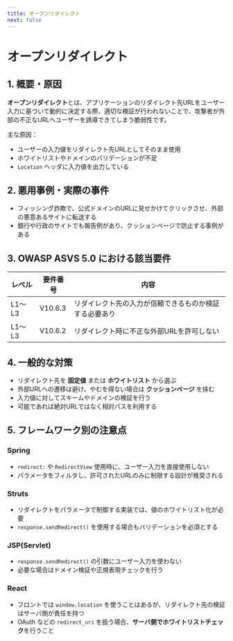 ```yaml
---
title: オープンリダイレクト
next: false
---
```


# オープンリダイレクト

## 1. 概要・原因

**オープンリダイレクト**とは、アプリケーションのリダイレクト先URLをユーザー入力に基づいて動的に決定する際、適切な検証が行われないことで、攻撃者が外部の不正なURLへユーザーを誘導できてしまう脆弱性です。

主な原因：

- ユーザーの入力値をリダイレクト先URLとしてそのまま使用
- ホワイトリストやドメインのバリデーションが不足
- `Location` ヘッダに入力値を出力している

## 2. 悪用事例・実際の事件

- フィッシング詐欺で、公式ドメインのURLに見せかけてクリックさせ、外部の悪意あるサイトに転送する
- 銀行や行政のサイトでも報告例があり、クッションページで防止する事例がある

## 3. OWASP ASVS 5.0 における該当要件

| レベル   | 要件番号   | 内容                                             |
|----------|------------|--------------------------------------------------|
| L1〜L3   | V10.6.3     | リダイレクト先の入力が信頼できるものか検証する必要あり       |
| L1〜L3   | V10.6.2     | リダイレクト時に不正な外部URLを許可しない                   |

## 4. 一般的な対策

- リダイレクト先を **固定値** または **ホワイトリスト** から選ぶ
- 外部URLへの遷移は避け、やむを得ない場合は **クッションページ** を挟む
- 入力値に対してスキームやドメインの検証を行う
- 可能であれば絶対URLではなく相対パスを利用する

## 5. フレームワーク別の注意点

### Spring

- `redirect:` や `RedirectView` 使用時に、ユーザー入力を直接使用しない
- パラメータをフィルタし、許可されたURLのみに制限する設計が推奨される

### Struts

- リダイレクトをパラメータで制御する実装では、値のホワイトリスト化が必要
- `response.sendRedirect()` を使用する場合もバリデーションを必須とする

### JSP(Servlet)

- `response.sendRedirect()` の引数にユーザー入力を使わない
- 必要な場合はドメイン検証や正規表現チェックを行う

### React

- フロントでは `window.location` を使うことはあるが、リダイレクト先の検証はサーバ側が責任を持つ
- OAuth などの `redirect_uri` を扱う場合、**サーバ側でホワイトリストチェック**を行うこと